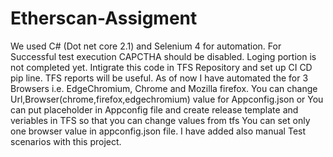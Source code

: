 # Etherscan-Assigment
We used C# (Dot net core 2.1) and Selenium 4 for automation.
For Successful test execution CAPCTHA should be disabled.
Loging portion is not completed yet.
Intigrate this code in TFS Repository and set up CI CD pip line. TFS reports will be useful.
As of now I have automated the for 3 Browsers i.e. EdgeChromium, Chrome and Mozilla firefox. You can change Url,Browser(chrome,firefox,edgechromium) value for Appconfig.json or You can put placeholder in Appconfig file and create release template and veriables in TFS so that you can change values from tfs
You can set only one browser value in appconfig.json file.
I have added also manual Test scenarios with this project.
